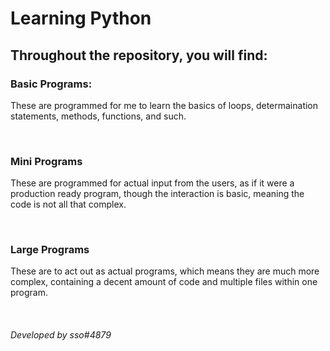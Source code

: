 
# Learning Python

## Throughout the repository, you will find:

### Basic Programs:

These are programmed for me to learn the basics of loops, determaination statements, methods, functions, and such.

<br>

### Mini Programs

These are programmed for actual input from the users, as if it were a production ready program, though the interaction is basic, meaning the code is not all that complex.

<br>

### Large Programs

These are to act out as actual programs, which means they are much more complex, containing a decent amount of code and multiple files within one program.

<br>

###### Developed by sso#4879